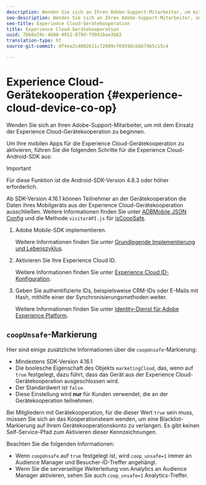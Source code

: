 ```yaml
---
description: Wenden Sie sich an Ihren Adobe-Support-Mitarbeiter, um mit dem Einsatz der Experience Cloud-Gerätekooperation zu beginnen.
seo-description: Wenden Sie sich an Ihren Adobe-Support-Mitarbeiter, um mit dem Einsatz der Experience Cloud-Gerätekooperation zu beginnen.
seo-title: Experience Cloud-Gerätekooperation
title: Experience Cloud-Gerätekooperation
uuid: 7bb8a19c-4b80-4911-879d-f9941baa3b62
translation-type: ht
source-git-commit: df4ea2c4002611c72009cf69598cbbb74b5c15c4

---
```



# Experience Cloud-Gerätekooperation {#experience-cloud-device-co-op}

Wenden Sie sich an Ihren Adobe-Support-Mitarbeiter, um mit dem Einsatz der Experience Cloud-Gerätekooperation zu beginnen.

Um Ihre mobilen Apps für die Experience Cloud-Gerätekooperation zu aktivieren, führen Sie die folgenden Schritte für die Experience Cloud-Android-SDK aus:

>[!IMPORTANT]
>
>Für diese Funktion ist die Android-SDK-Version 4.8.3 oder höher erforderlich.

Ab SDK-Version 4.16.1 können Teilnehmer an der Gerätekooperation die Daten ihres Mobilgeräts aus der Experience Cloud-Gerätekooperation ausschließen. Weitere Informationen finden Sie unter [ADBMobile JSON Config](/help/android/configuration/json-config/json-config.md) und die Methode `visitorAPI.js` für [isCoopSafe](https://marketing.adobe.com/resources/help/de_DE/mcvid/mcvid-coopsafe.html).

1. Adobe Mobile-SDK implementieren.

   Weitere Informationen finden Sie unter [Grundlegende Implementierung und Lebenszyklus](/help/android/getting-started/dev-qs.md).
1. Aktivieren Sie Ihre Experience Cloud ID.

   Weitere Informationen finden Sie unter [Experience Cloud ID-Konfiguration](/help/android/c-marketing-cloud/mcvid.md).
1. Geben Sie authentifizierte IDs, beispielsweise CRM-IDs oder E-Mails mit Hash, mithilfe einer der Synchronisierungsmethoden weiter.

   Weitere Informationen finden Sie unter [Identity-Dienst für Adobe Experience Platform](/help/android/c-marketing-cloud/mc-methods.md).

## `coopUnsafe`-Markierung

Hier sind einige zusätzliche Informationen über die `coopUnsafe`-Markierung:

* Mindestens SDK-Version 4.16.1
* Die boolesche Eigenschaft des Objekts `marketingCloud`, das, wenn auf `true` festgelegt, dazu führt, dass das Gerät aus der Experience Cloud-Gerätekooperation ausgeschlossen wird.
* Der Standardwert ist `false`.
* Diese Einstellung wird **nur** für Kunden verwendet, die an der Gerätekooperation teilnehmen.

Bei Mitgliedern mit Gerätekooperation, für die dieser Wert `true` sein muss, müssen Sie sich an das Kooperationsteam wenden, um eine Blacklist-Markierung auf Ihrem Gerätekooperationskonto zu verlangen. Es gibt keinen Self-Service-Pfad zum Aktivieren dieser Kennzeichnungen.

Beachten Sie die folgenden Informationen:

* Wenn `coopUnsafe` auf `true` festgelegt ist, wird `coop_unsafe=1` immer an Audience Manager und Besucher-ID-Treffer angehängt.
* Wenn Sie die serverseitige Weiterleitung von Analytics an Audience Manager aktivieren, sehen Sie auch `coop_unsafe=1` Analytics-Treffer.